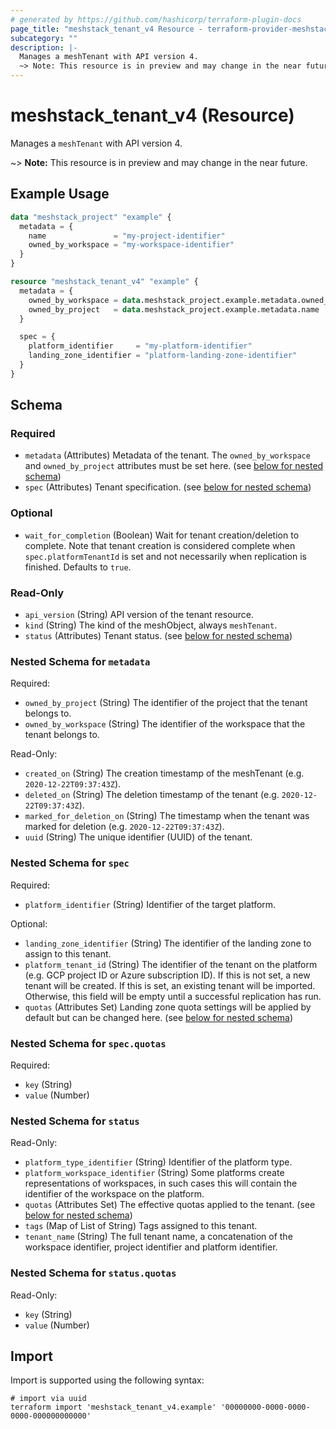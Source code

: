 ```yaml
---
# generated by https://github.com/hashicorp/terraform-plugin-docs
page_title: "meshstack_tenant_v4 Resource - terraform-provider-meshstack"
subcategory: ""
description: |-
  Manages a meshTenant with API version 4.
  ~> Note: This resource is in preview and may change in the near future.
---
```


# meshstack_tenant_v4 (Resource)

Manages a `meshTenant` with API version 4.

~> **Note:** This resource is in preview and may change in the near future.

## Example Usage

```terraform
data "meshstack_project" "example" {
  metadata = {
    name               = "my-project-identifier"
    owned_by_workspace = "my-workspace-identifier"
  }
}

resource "meshstack_tenant_v4" "example" {
  metadata = {
    owned_by_workspace = data.meshstack_project.example.metadata.owned_by_workspace
    owned_by_project   = data.meshstack_project.example.metadata.name
  }

  spec = {
    platform_identifier     = "my-platform-identifier"
    landing_zone_identifier = "platform-landing-zone-identifier"
  }
}
```

<!-- schema generated by tfplugindocs -->
## Schema

### Required

- `metadata` (Attributes) Metadata of the tenant. The `owned_by_workspace` and `owned_by_project` attributes must be set here. (see [below for nested schema](#nestedatt--metadata))
- `spec` (Attributes) Tenant specification. (see [below for nested schema](#nestedatt--spec))

### Optional

- `wait_for_completion` (Boolean) Wait for tenant creation/deletion to complete. Note that tenant creation is considered complete when `spec.platformTenantId` is set and not necessarily when replication is finished. Defaults to `true`.

### Read-Only

- `api_version` (String) API version of the tenant resource.
- `kind` (String) The kind of the meshObject, always `meshTenant`.
- `status` (Attributes) Tenant status. (see [below for nested schema](#nestedatt--status))

<a id="nestedatt--metadata"></a>
### Nested Schema for `metadata`

Required:

- `owned_by_project` (String) The identifier of the project that the tenant belongs to.
- `owned_by_workspace` (String) The identifier of the workspace that the tenant belongs to.

Read-Only:

- `created_on` (String) The creation timestamp of the meshTenant (e.g. `2020-12-22T09:37:43Z`).
- `deleted_on` (String) The deletion timestamp of the tenant (e.g. `2020-12-22T09:37:43Z`).
- `marked_for_deletion_on` (String) The timestamp when the tenant was marked for deletion (e.g. `2020-12-22T09:37:43Z`).
- `uuid` (String) The unique identifier (UUID) of the tenant.


<a id="nestedatt--spec"></a>
### Nested Schema for `spec`

Required:

- `platform_identifier` (String) Identifier of the target platform.

Optional:

- `landing_zone_identifier` (String) The identifier of the landing zone to assign to this tenant.
- `platform_tenant_id` (String) The identifier of the tenant on the platform (e.g. GCP project ID or Azure subscription ID). If this is not set, a new tenant will be created. If this is set, an existing tenant will be imported. Otherwise, this field will be empty until a successful replication has run.
- `quotas` (Attributes Set) Landing zone quota settings will be applied by default but can be changed here. (see [below for nested schema](#nestedatt--spec--quotas))

<a id="nestedatt--spec--quotas"></a>
### Nested Schema for `spec.quotas`

Required:

- `key` (String)
- `value` (Number)



<a id="nestedatt--status"></a>
### Nested Schema for `status`

Read-Only:

- `platform_type_identifier` (String) Identifier of the platform type.
- `platform_workspace_identifier` (String) Some platforms create representations of workspaces, in such cases this will contain the identifier of the workspace on the platform.
- `quotas` (Attributes Set) The effective quotas applied to the tenant. (see [below for nested schema](#nestedatt--status--quotas))
- `tags` (Map of List of String) Tags assigned to this tenant.
- `tenant_name` (String) The full tenant name, a concatenation of the workspace identifier, project identifier and platform identifier.

<a id="nestedatt--status--quotas"></a>
### Nested Schema for `status.quotas`

Read-Only:

- `key` (String)
- `value` (Number)

## Import

Import is supported using the following syntax:

```shell
# import via uuid
terraform import 'meshstack_tenant_v4.example' '00000000-0000-0000-0000-000000000000'
```
